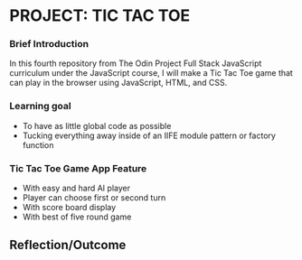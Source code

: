 # PROJECT: TIC TAC TOE

### Brief Introduction
In this fourth repository from The Odin Project Full Stack JavaScript curriculum under the JavaScript course, I will make a Tic Tac Toe game that can play in the browser using JavaScript, HTML, and CSS.


### Learning goal
- To have as little global code as possible
- Tucking everything away inside of an IIFE module pattern or factory function


### Tic Tac Toe Game App Feature
- With easy and hard AI player
- Player can choose first or second turn
- With score board display
- With best of five round game


## Reflection/Outcome